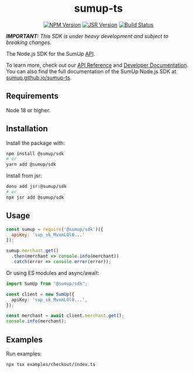 <div align="center">

# sumup-ts

[![NPM Version](https://img.shields.io/npm/v/%40sumup%2Fsdk.svg)](https://www.npmjs.org/package/@sumup/sdk)
[![JSR Version](https://jsr.io/badges/@sumup/sdk)](https://jsr.io/@sumup/sdk)
[![Build Status](https://github.com/sumup/sumup-ts/workflows/CI/badge.svg)](https://github.com/sumup/sumup-ts/actions/workflows/ci.yml)
<!-- [![Downloads](https://img.shields.io/npm/dm/%40sumup%2Fsdk.svg)](https://www.npmjs.com/package/@sumup/sdk) -->

</div>

_**IMPORTANT:** This SDK is under heavy development and subject to breaking changes._

The Node.js SDK for the SumUp [API](https://developer.sumup.com).

To learn more, check out our [API Reference](https://developer.sumup.com/api) and [Developer Documentation](https://developer.sumup.com). You can also find the full documentation of the SumUp Node.js SDK at [sumup.github.io/sumup-ts](https://sumup.github.io/sumup-ts/).

## Requirements

Node 18 or higher.

## Installation

Install the package with:

```sh
npm install @sumup/sdk
# or
yarn add @sumup/sdk
```

Install from jsr:

```sh
deno add jsr:@sumup/sdk
# or
npx jsr add @sumup/sdk
```

## Usage

```js
const sumup = require('@sumup/sdk')({
  apiKey: 'sup_sk_MvxmLOl0...'
});

sumup.merchant.get()
  .then(merchant => console.info(merchant))
  .catch(error => console.error(error));
```

Or using ES modules and async/await:

```ts
import SumUp from "@sumup/sdk";

const client = new SumUp({
  apiKey: 'sup_sk_MvxmLOl0...',
});

const merchant = await client.merchant.get();
console.info(merchant);
```

## Examples

Run examples:

```sh
npx tsx examples/checkout/index.ts
```

